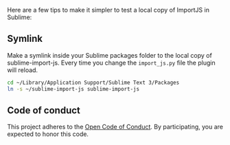 Here are a few tips to make it simpler to test a local copy of ImportJS in
Sublime:

## Symlink

Make a symlink inside your Sublime packages folder to the local copy of
sublime-import-js. Every time you change the `import_js.py` file the plugin will
reload.

```sh
cd ~/Library/Application Support/Sublime Text 3/Packages
ln -s ~/sublime-import-js sublime-import-js
```

## Code of conduct

This project adheres to the [Open Code of Conduct][code-of-conduct]. By
participating, you are expected to honor this code.

[code-of-conduct]: http://todogroup.org/opencodeofconduct/#Import-JS/henric.trotzig@gmail.com

